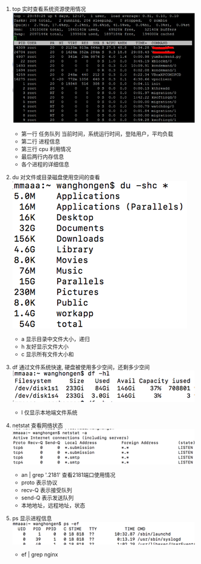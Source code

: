 1. top 实时查看系统资源使用情况
![](./picture/top.jpg)
   - 第一行 任务队列 当前时间，系统运行时间，登陆用户，平均负载
   - 第二行 进程信息
   - 第三行 cpu 利用情况
   - 最后两行内存信息
   - 各个进程的详细信息
   
2. du 对文件或目录磁盘使用空间的查看
![](./picture/du.png)
   - a 显示目录中文件大小，递归
   - h 友好显示文件大小
   - c 显示所有文件大小和
   
3. df 通过文件系统快速, 硬盘被使用多少空间，还剩多少空间
![](./picture/df.png) 
   - l 仅显示本地端文件系统

4. netstat 查看网络状态
![](./picture/netstat.png) 
   - an | grep '.2181' 查看2181端口使用情况
   - proto 表示协议
   - recv-Q 表示接受队列
   - send-Q 表示发送队列
   - 本地地址，远程地址，状态
   
5. ps 显示进程信息
![](./picture/ps.png) 
   - ef | grep nginx
   